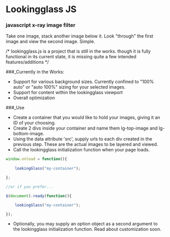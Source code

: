 # Lookingglass JS 
### javascript x-ray image filter

Take one image, stack another image below it.
Look "through" the first image and view the second image.
Simple.

/* lookingglass.js is a project that is still in the works. though it is fully functional in its current state, it is missing quite a few intended features/additions */

###_Currently in the Works:

* Support for various background sizes. Currently confined to "100% auto" or "auto 100%" sizing for your selected images.
* Support for content within the lookingglass viewport
* Overall optimization


###_Use

* Create a container that you would like to hold your images, giving it an ID of your choosing.
* Create 2 divs inside your container and name them lg-top-image and lg-bottom-image.
* Using the data attribute 'src', supply urls to each div created in the previous step. These are the actual images to be layered and viewed.
* Call the lookingglass initialization function when your page loads.
```javascript
window.onload = function(){
	
	lookingGlass("my-container");

};

//or if you prefer...

$(document).ready(function(){

    lookingGlass("my-container");

});
```
* Optionally, you may supply an option object as a second argument to the lookingglass initialization function. Read about customization soon.
